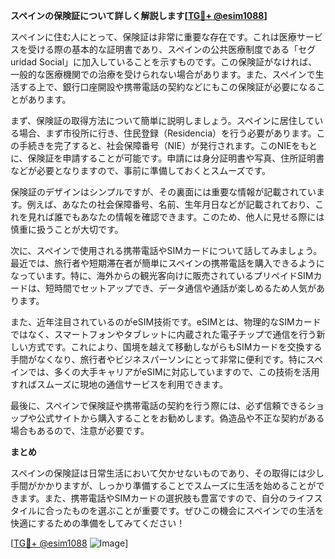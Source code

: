 **スペインの保険証について詳しく解説します[[TG💪+ @esim1088](https://t.me/s/esim1088)]**

スペインに住む人にとって、保険証は非常に重要な存在です。これは医療サービスを受ける際の基本的な証明書であり、スペインの公共医療制度である「セグuridad Social」に加入していることを示すものです。この保険証がなければ、一般的な医療機関での治療を受けられない場合があります。また、スペインで生活する上で、銀行口座開設や携帯電話の契約などにもこの保険証が必要になることがあります。

まず、保険証の取得方法について簡単に説明しましょう。スペインに居住している場合、まず市役所に行き、住民登録（Residencia）を行う必要があります。この手続きを完了すると、社会保障番号（NIE）が発行されます。このNIEをもとに、保険証を申請することが可能です。申請には身分証明書や写真、住所証明書などが必要となりますので、事前に準備しておくとスムーズです。

保険証のデザインはシンプルですが、その裏面には重要な情報が記載されています。例えば、あなたの社会保障番号、名前、生年月日などが記載されており、これを見れば誰でもあなたの情報を確認できます。このため、他人に見せる際には慎重に扱うことが大切です。

次に、スペインで使用される携帯電話やSIMカードについて話してみましょう。最近では、旅行者や短期滞在者が簡単にスペインの携帯電話を購入できるようになっています。特に、海外からの観光客向けに販売されているプリペイドSIMカードは、短時間でセットアップでき、データ通信や通話が楽しめるため人気があります。

また、近年注目されているのがeSIM技術です。eSIMとは、物理的なSIMカードではなく、スマートフォンやタブレットに内蔵された電子チップで通信を行う新しい方式です。これにより、国境を越えて移動しながらもSIMカードを交換する手間がなくなり、旅行者やビジネスパーソンにとって非常に便利です。特にスペインでは、多くの大手キャリアがeSIMに対応していますので、この技術を活用すればスムーズに現地の通信サービスを利用できます。

最後に、スペインで保険証や携帯電話の契約を行う際には、必ず信頼できるショップや公式サイトから購入することをお勧めします。偽造品や不正な契約がある場合もあるので、注意が必要です。

**まとめ**

スペインの保険証は日常生活において欠かせないものであり、その取得には少し手間がかかりますが、しっかり準備することでスムーズに生活を始めることができます。また、携帯電話やSIMカードの選択肢も豊富ですので、自分のライフスタイルに合ったものを選ぶことが重要です。ぜひこの機会にスペインでの生活を快適にするための準備をしてみてください！

[[TG💪+ @esim1088](https://t.me/s/esim1088) ![Image](https://i.postimg.cc/Y0z9fWf4/image.png)]